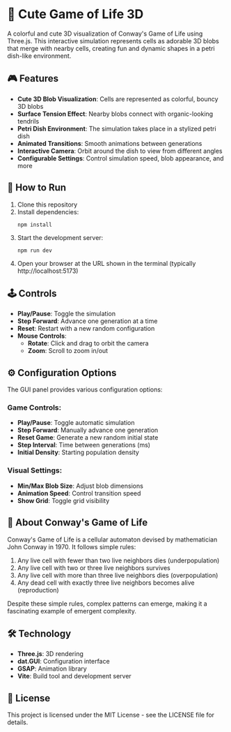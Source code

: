 # 🦠 Cute Game of Life 3D

A colorful and cute 3D visualization of Conway's Game of Life using Three.js. This interactive simulation represents cells as adorable 3D blobs that merge with nearby cells, creating fun and dynamic shapes in a petri dish-like environment.

## 🎮 Features

- **Cute 3D Blob Visualization**: Cells are represented as colorful, bouncy 3D blobs
- **Surface Tension Effect**: Nearby blobs connect with organic-looking tendrils
- **Petri Dish Environment**: The simulation takes place in a stylized petri dish
- **Animated Transitions**: Smooth animations between generations
- **Interactive Camera**: Orbit around the dish to view from different angles
- **Configurable Settings**: Control simulation speed, blob appearance, and more

## 🚀 How to Run

1. Clone this repository
2. Install dependencies:
   ```
   npm install
   ```
3. Start the development server:
   ```
   npm run dev
   ```
4. Open your browser at the URL shown in the terminal (typically http://localhost:5173)

## 🕹️ Controls

- **Play/Pause**: Toggle the simulation
- **Step Forward**: Advance one generation at a time
- **Reset**: Restart with a new random configuration
- **Mouse Controls**:
  - **Rotate**: Click and drag to orbit the camera
  - **Zoom**: Scroll to zoom in/out

## ⚙️ Configuration Options

The GUI panel provides various configuration options:

### Game Controls:
- **Play/Pause**: Toggle automatic simulation
- **Step Forward**: Manually advance one generation
- **Reset Game**: Generate a new random initial state
- **Step Interval**: Time between generations (ms)
- **Initial Density**: Starting population density

### Visual Settings:
- **Min/Max Blob Size**: Adjust blob dimensions
- **Animation Speed**: Control transition speed
- **Show Grid**: Toggle grid visibility

## 🧬 About Conway's Game of Life

Conway's Game of Life is a cellular automaton devised by mathematician John Conway in 1970. It follows simple rules:

1. Any live cell with fewer than two live neighbors dies (underpopulation)
2. Any live cell with two or three live neighbors survives
3. Any live cell with more than three live neighbors dies (overpopulation)
4. Any dead cell with exactly three live neighbors becomes alive (reproduction)

Despite these simple rules, complex patterns can emerge, making it a fascinating example of emergent complexity.

## 🛠️ Technology

- **Three.js**: 3D rendering
- **dat.GUI**: Configuration interface
- **GSAP**: Animation library
- **Vite**: Build tool and development server

## 📝 License

This project is licensed under the MIT License - see the LICENSE file for details. 